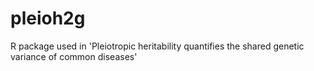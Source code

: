 # pleioh2g
R package used in 'Pleiotropic heritability quantifies the shared genetic variance of common diseases'
